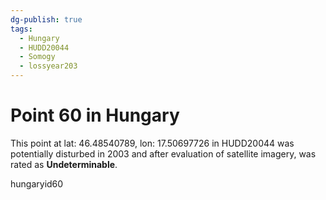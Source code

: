 ```yaml
---
dg-publish: true
tags:
  - Hungary
  - HUDD20044
  - Somogy
  - lossyear203
---
```


# Point 60 in Hungary

This point at lat: 46.48540789, lon: 17.50697726 in HUDD20044 was potentially disturbed in 2003 and after evaluation of satellite imagery, was rated as **Undeterminable**.



hungaryid60